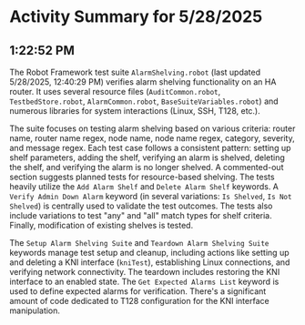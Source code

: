 # Activity Summary for 5/28/2025

## 1:22:52 PM
The Robot Framework test suite `AlarmShelving.robot` (last updated 5/28/2025, 12:40:29 PM) verifies alarm shelving functionality on an HA router.  It uses several resource files (`AuditCommon.robot`, `TestbedStore.robot`, `AlarmCommon.robot`, `BaseSuiteVariables.robot`) and numerous libraries for system interactions (Linux, SSH, T128, etc.).

The suite focuses on testing alarm shelving based on various criteria: router name, router name regex, node name, node name regex, category, severity, and message regex.  Each test case follows a consistent pattern:  setting up shelf parameters, adding the shelf, verifying an alarm is shelved, deleting the shelf, and verifying the alarm is no longer shelved.  A commented-out section suggests planned tests for resource-based shelving.  The tests heavily utilize the `Add Alarm Shelf` and `Delete Alarm Shelf` keywords.  A `Verify Admin Down Alarm` keyword (in several variations: `Is Shelved`, `Is Not Shelved`) is centrally used to validate the test outcomes.   The tests also include variations to test "any" and "all" match types for shelf criteria.  Finally, modification of existing shelves is tested.

The `Setup Alarm Shelving Suite` and `Teardown Alarm Shelving Suite` keywords manage test setup and cleanup, including actions like setting up and deleting a KNI interface (`kniTest`), establishing Linux connections, and verifying network connectivity.  The teardown includes restoring the KNI interface to an enabled state.  The `Get Expected Alarms List` keyword is used to define expected alarms for verification.  There's a significant amount of code dedicated to T128 configuration for the KNI interface manipulation.
